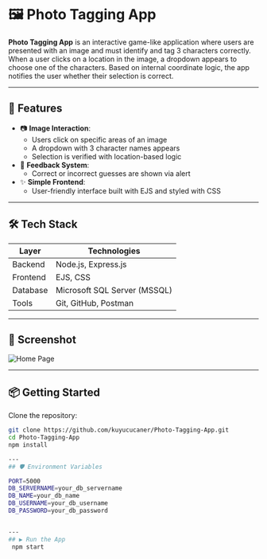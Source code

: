 # 🖼️ Photo Tagging App

**Photo Tagging App** is an interactive game-like application where users are presented with an image and must identify and tag 3 characters correctly. When a user clicks on a location in the image, a dropdown appears to choose one of the characters. Based on internal coordinate logic, the app notifies the user whether their selection is correct. 

---

## 🎯 Features

- 📷 **Image Interaction**:
  - Users click on specific areas of an image
  - A dropdown with 3 character names appears
  - Selection is verified with location-based logic
- 🚨 **Feedback System**:
  - Correct or incorrect guesses are shown via alert
- ✨ **Simple Frontend**:
  - User-friendly interface built with EJS and styled with CSS

---

## 🛠️ Tech Stack

| Layer         | Technologies                        |
|---------------|-------------------------------------|
| Backend       | Node.js, Express.js                 |
| Frontend      | EJS, CSS                            |
| Database      | Microsoft SQL Server (MSSQL)        |
| Tools         | Git, GitHub, Postman                |

---

## 📸 Screenshot

![Home Page](./assets/home.png)

---
## 📦 Getting Started

Clone the repository:

```bash
git clone https://github.com/kuyucucaner/Photo-Tagging-App.git
cd Photo-Tagging-App
npm install

---
## 🛡️ Environment Variables

PORT=5000
DB_SERVERNAME=your_db_servername
DB_NAME=your_db_name
DB_USERNAME=your_db_username
DB_PASSWORD=your_db_password


---
## ▶️ Run the App
 npm start

